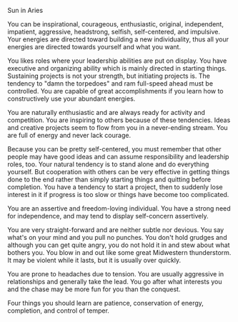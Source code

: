 Sun in Aries 

You can be inspirational, courageous, enthusiastic, original, independent, impatient, aggressive, headstrong, selfish, self-centered, and impulsive. Your energies are directed toward building a new individuality, thus all your energies are directed towards yourself and what you want. 

You likes roles where your leadership abilities are put on display. You have executive and organizing ability which is mainly directed in starting things. Sustaining projects is not your strength, but initiating projects is. The tendency to "damn the torpedoes" and ram full-speed ahead must be controlled. You are capable of great accomplishments if you learn how to constructively use your abundant energies. 

You are naturally enthusiastic and are always ready for activity and competition. You are inspiring to others because of these tendencies. Ideas and creative projects seem to flow from you in a never-ending stream.  You are full of energy and never lack courage.

Because you can be pretty self-centered, you must remember that other people may have good ideas and can assume responsibility and leadership roles, too. Your natural tendency is to stand alone and do everything yourself. But cooperation with others can be very effective in getting things done to the end rather than simply starting things and quitting before completion. You have a tendency to start a project, then to suddenly lose interest in it if progress is too slow or things have become too complicated.

You are an assertive and freedom-loving individual. You have a strong need for independence, and may tend to display self-concern assertively.

You are very straight-forward and are neither subtle nor devious. You say what's on your mind and you pull no punches. You don't hold grudges and although you can get quite angry, you do not hold it in and stew about what bothers you. You blow in and out like some great Midwestern thunderstorm. It may be violent while it lasts, but it is usually over quickly.

You are prone to headaches due to tension. You are usually aggressive in relationships and generally take the lead. You go after what interests you and the chase may be more fun for you than the conquest.

Four things you should learn are patience, conservation of energy, completion, and control of temper.